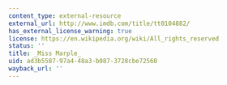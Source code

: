 ```yaml
---
content_type: external-resource
external_url: http://www.imdb.com/title/tt0104882/
has_external_license_warning: true
license: https://en.wikipedia.org/wiki/All_rights_reserved
status: ''
title: _Miss Marple_
uid: ad3b5587-97a4-48a3-b087-3728cbe72560
wayback_url: ''
---
```

